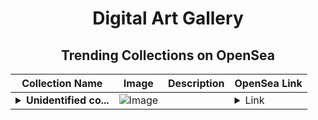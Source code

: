 <div align="center">

# Digital Art Gallery

## Trending Collections on OpenSea

| Collection Name                       | Image                                                                                     | Description                       | OpenSea Link                                                                                          |
|---------------------------------------|-------------------------------------------------------------------------------------------|-----------------------------------|--------------------------------------------------------------------------------------------------------|
| **<details><summary>Unidentified co...</summary>Unidentified contract a7168bbf-5a53-4ee8-bd0f-8ab2c9b02e11</details>** | ![Image](https://i2.seadn.io/optimism/0xaa5a57aea0360a3ef97ca3dbd730dfef1fef5765/0553b06cfcbe6ba9b1e38bdc613fda/0e0553b06cfcbe6ba9b1e38bdc613fda.jpeg?w=200&auto=format) |  | <details><summary>Link</summary>[Unidentified contract a7168bbf-5a53-4ee8-bd0f-8ab2c9b02e11](https://opensea.io/collection/unidentified-contract-a7168bbf-5a53-4ee8-bd0f-8ab2)</details> |

</div>